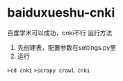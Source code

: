 # baiduxueshu-cnki
百度学术可以成功，cnki不行
运行方法
1. 先创建表，配置参数在settings.py里
2. 运行

`>cd cnki`
`>scrapy crawl cnki`
